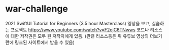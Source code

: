 # war-challenge

2021 SwiftUI Tutorial for Beginners (3.5 hour Masterclass) 영상을 보고, 실습하는 프로젝트
https://www.youtube.com/watch?v=F2ojC6TNwws
코드나 리소스에 대한 저작권은 모두 원 저작자에게 있음.
(관련 리소스등은 위 유튜브 영상의 더보기 란에 링크된 사이트에서 받을 수 있음)
